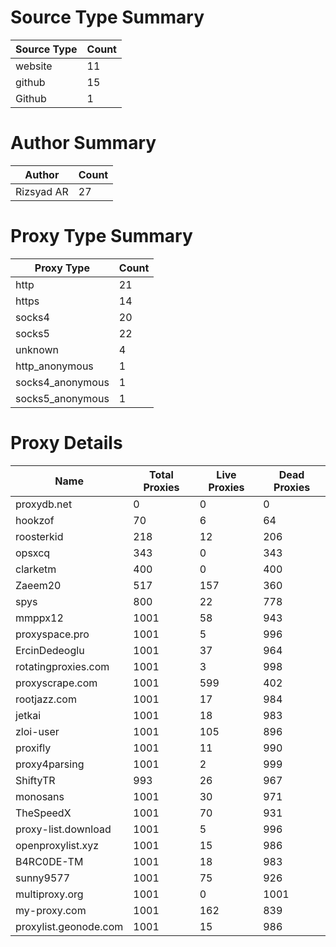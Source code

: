 # Source Type Summary

| Source Type | Count |
|-------------|-------|
| website | 11 |
| github | 15 |
| Github | 1 |


# Author Summary

| Author | Count |
|--------|-------|
| Rizsyad AR | 27 |


# Proxy Type Summary

| Proxy Type | Count |
|------------|-------|
| http | 21 |
| https | 14 |
| socks4 | 20 |
| socks5 | 22 |
| unknown | 4 |
| http_anonymous | 1 |
| socks4_anonymous | 1 |
| socks5_anonymous | 1 |


# Proxy Details

| Name | Total Proxies | Live Proxies | Dead Proxies |
|------|---------------|--------------|---------------|
| proxydb.net | 0 | 0 | 0 |
| hookzof | 70 | 6 | 64 |
| roosterkid | 218 | 12 | 206 |
| opsxcq | 343 | 0 | 343 |
| clarketm | 400 | 0 | 400 |
| Zaeem20 | 517 | 157 | 360 |
| spys | 800 | 22 | 778 |
| mmppx12 | 1001 | 58 | 943 |
| proxyspace.pro | 1001 | 5 | 996 |
| ErcinDedeoglu | 1001 | 37 | 964 |
| rotatingproxies.com | 1001 | 3 | 998 |
| proxyscrape.com | 1001 | 599 | 402 |
| rootjazz.com | 1001 | 17 | 984 |
| jetkai | 1001 | 18 | 983 |
| zloi-user | 1001 | 105 | 896 |
| proxifly | 1001 | 11 | 990 |
| proxy4parsing | 1001 | 2 | 999 |
| ShiftyTR | 993 | 26 | 967 |
| monosans | 1001 | 30 | 971 |
| TheSpeedX | 1001 | 70 | 931 |
| proxy-list.download | 1001 | 5 | 996 |
| openproxylist.xyz | 1001 | 15 | 986 |
| B4RC0DE-TM | 1001 | 18 | 983 |
| sunny9577 | 1001 | 75 | 926 |
| multiproxy.org | 1001 | 0 | 1001 |
| my-proxy.com | 1001 | 162 | 839 |
| proxylist.geonode.com | 1001 | 15 | 986 |

